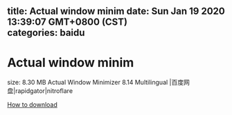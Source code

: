 
title: Actual window minim
date: Sun Jan 19 2020 13:39:07 GMT+0800 (CST)    
categories: baidu
---

# Actual window minim
size: 8.30 MB
 Actual Window Minimizer 8.14 Multilingual |百度网盘|rapidgator|nitroflare
 

[How to download](https://bpcam.bemobtrk.com/go/2ceec3aa-1ca2-46d6-b9ff-aaa5c184517c?jno=3026)
